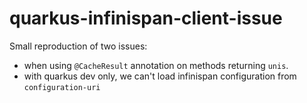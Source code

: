 # quarkus-infinispan-client-issue

Small reproduction of two issues:
- when using `@CacheResult` annotation on methods returning `unis`.
- with quarkus dev only, we can't load infinispan configuration from `configuration-uri`
